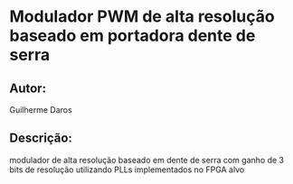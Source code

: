 # Modulador PWM de alta resolução baseado em portadora dente de serra

## Autor:
Guilherme Daros  

## Descrição:
modulador de alta resolução baseado em dente de serra com ganho de 3 bits de resolução utilizando PLLs implementados no FPGA alvo